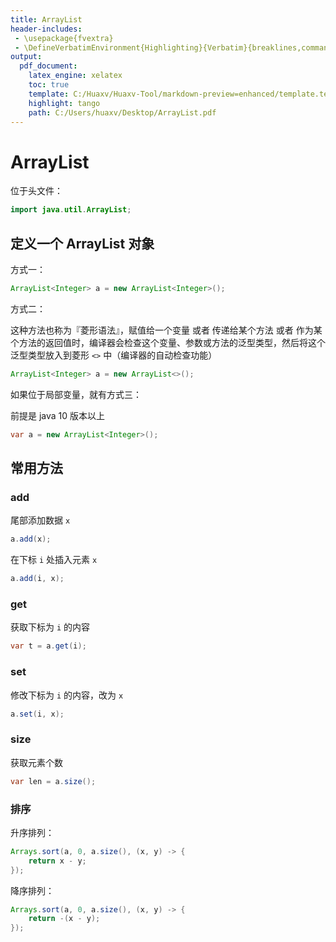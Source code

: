 ```yaml
---
title: ArrayList
header-includes:
 - \usepackage{fvextra}
 - \DefineVerbatimEnvironment{Highlighting}{Verbatim}{breaklines,commandchars=\\\{\}}
output:
  pdf_document:
    latex_engine: xelatex
    toc: true
    template: C:/Huaxv/Huaxv-Tool/markdown-preview=enhanced/template.tex
    highlight: tango
    path: C:/Users/huaxv/Desktop/ArrayList.pdf
---
```


# ArrayList

位于头文件：

```java
import java.util.ArrayList;
```

## 定义一个 ArrayList 对象

方式一：

```java
ArrayList<Integer> a = new ArrayList<Integer>();
```

方式二：

这种方法也称为『菱形语法』，赋值给一个变量 或者 传递给某个方法 或者 作为某个方法的返回值时，编译器会检查这个变量、参数或方法的泛型类型，然后将这个泛型类型放入到菱形 `<>` 中（编译器的自动检查功能）

```java
ArrayList<Integer> a = new ArrayList<>();
```

如果位于局部变量，就有方式三：

前提是 java 10 版本以上

```java
var a = new ArrayList<Integer>();
```

## 常用方法

### add

尾部添加数据 `x`

```java
a.add(x);
```

在下标 `i` 处插入元素 `x`

```java
a.add(i, x);
```

### get

获取下标为 `i` 的内容

```java
var t = a.get(i);
```

### set

修改下标为 `i` 的内容，改为 `x`

```java
a.set(i, x);
```

### size

获取元素个数

```java
var len = a.size();
```

### 排序

升序排列：

```java
Arrays.sort(a, 0, a.size(), (x, y) -> {
    return x - y;
});
```

降序排列：

```java
Arrays.sort(a, 0, a.size(), (x, y) -> {
    return -(x - y);
});
```
